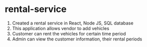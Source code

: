 # rental-service
1.	Created a rental service in React, Node JS, SQL database
2.	This application allows vendor to add vehicles
3.	Customer can rent the vehicles for certain time period
4.	Admin can view the customer information, their rental periods
